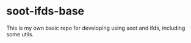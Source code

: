 # soot-ifds-base
This is my own basic repo for developing using soot and ifds, including some utils.

